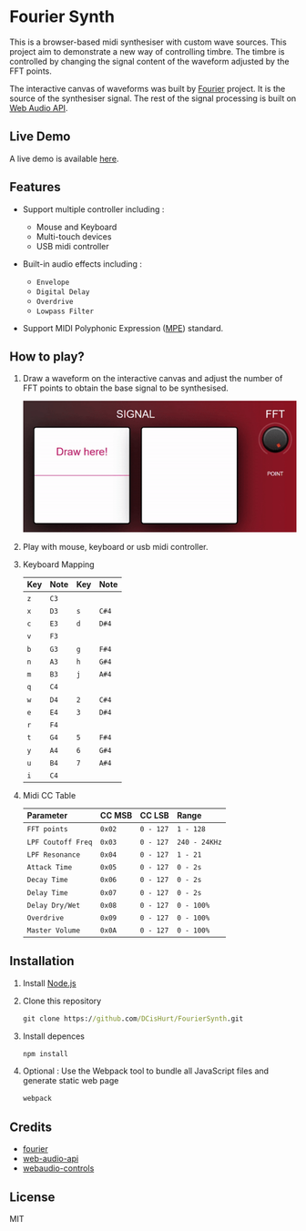 # Fourier Synth

This is a browser-based midi synthesiser with custom wave sources. This project aim to demonstrate a new way of controlling timbre. The timbre is controlled by changing the signal content of the waveform adjusted by the FFT points.

The interactive canvas of waveforms was built by [Fourier](https://github.com/Jezzamonn/fourier) project. It is the source of the synthesiser signal. The rest of the signal processing is built on [Web Audio API](https://github.com/WebAudio/web-audio-api).

## Live Demo

A live demo is available [here](https://dcishurt.github.io/FourierSynth/).

## Features

- Support multiple controller including :
  - Mouse and Keyboard
  - Multi-touch devices
  - USB midi controller

- Built-in audio effects including :
  - `Envelope`
  - `Digital Delay`
  - `Overdrive`
  - `Lowpass Filter`

- Support MIDI Polyphonic Expression ([MPE](https://www.midi.org/midi-articles/midi-polyphonic-expression-mpe)) standard.

## How to play?

1. Draw a waveform on the interactive canvas and adjust the number of FFT points to obtain the base signal to be synthesised.

    ![draw](img/draw.gif)

2. Play with mouse, keyboard or usb midi controller.

3. Keyboard Mapping

    |   Key    |   Note    |   Key    |   Note    |
    | -------- | --------- | -------- | --------- |
    | `z`      | `C3`      |          |           |
    | `x`      | `D3`      | `s`      | `C#4`     |
    | `c`      | `E3`      | `d`      | `D#4`     |
    | `v`      | `F3`      |          |           |
    | `b`      | `G3`      | `g`      | `F#4`     |
    | `n`      | `A3`      | `h`      | `G#4`     |
    | `m`      | `B3`      | `j`      | `A#4`     |
    | `q`      | `C4`      |          |           |
    | `w`      | `D4`      | `2`      | `C#4`     |
    | `e`      | `E4`      | `3`      | `D#4`     |
    | `r`      | `F4`      |          |           |
    | `t`      | `G4`      | `5`      | `F#4`     |
    | `y`      | `A4`      | `6`      | `G#4`     |
    | `u`      | `B4`      | `7`      | `A#4`     |
    | `i`      | `C4`      |          |           |

4. Midi CC Table

    | Parameter         | CC MSB      | CC LSB      | Range         |
    | ----------------  | ----------- | ----------- | ------------- |
    | `FFT points`      | `0x02`      | `0 - 127`   | `1 - 128`     |
    | `LPF Coutoff Freq`| `0x03`      | `0 - 127`   | `240 - 24KHz` |
    | `LPF Resonance`   | `0x04`      | `0 - 127`   | `1 - 21`      |
    | `Attack Time`     | `0x05`      | `0 - 127`   | `0 - 2s`      |
    | `Decay Time`      | `0x06`      | `0 - 127`   | `0 - 2s`      |
    | `Delay Time`      | `0x07`      | `0 - 127`   | `0 - 2s`      |
    | `Delay Dry/Wet`   | `0x08`      | `0 - 127`   | `0 - 100%`    |
    | `Overdrive`       | `0x09`      | `0 - 127`   | `0 - 100%`    |
    | `Master Volume`   | `0x0A`      | `0 - 127`   | `0 - 100%`    |

## Installation

1. Install [Node.js](https://nodejs.org/en/download)

2. Clone this repository

    ```cmd
    git clone https://github.com/DCisHurt/FourierSynth.git
    ```

3. Install depences

    ```cmd
    npm install
    ```

4. Optional : Use the Webpack tool to bundle all JavaScript files and generate static web page

    ```cmd
    webpack
    ```

## Credits

- [fourier](https://github.com/Jezzamonn/fourier)
- [web-audio-api](https://github.com/WebAudio/web-audio-api)
- [webaudio-controls](https://github.com/g200kg/webaudio-controls)

## License

MIT
